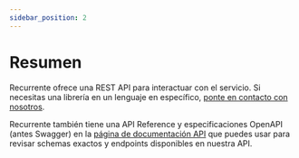 ```yaml
---
sidebar_position: 2
---
```


# Resumen

Recurrente ofrece una REST API para interactuar con el servicio. Si necesitas
una librería en un lenguaje en específico, [ponte en contacto con
nosotros](mailto:soporte@recurrente.com).

Recurrente también tiene una API Reference y especificaciones OpenAPI (antes
Swagger) en la [página de documentación API](#) que puedes usar para revisar
schemas exactos y endpoints disponibles en nuestra API.
